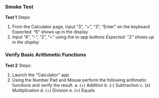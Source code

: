 ### Smoke Test

**Test 1**
Steps:
1. From the Calculator page, input “3”, “+”, “3”, “Enter” on the keyboard 
Expected: “6” shows up in the display 
2. Input “4”, “-”, “2”, “=” using the in-app buttons 
*Expected: “2” shows up in the display*

### Verify Basic Arithmetic Functions

**Test 2**
Steps:
1. Launch the "Calculator" app.
2. Using the Number Pad and Mouse perform the following arithmetic functions and verify the result. 
a. (+) Addition 
b. (-) Subtraction 
c. (x) Multiplication 
d. (÷) Division 
e. (=) Equals
